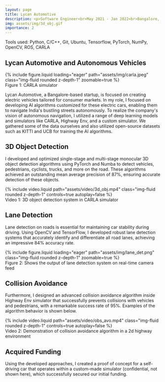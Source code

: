 ```yaml
---
layout: page
title: Lycan Automotive
description: <p>Software Engineer<br>May 2021 - Jan 2022<br>Bangalore, India</p>
img: assets/img/3d_obj.gif
importance: 2
---
```


Tools used: Python, C/C++, Git, Ubuntu, Tensorflow, PyTorch, NumPy, OpenCV, ROS, CARLA

## Lycan Automotive and Autonomous Vehicles

<div class="row mt-3">
    {% include figure.liquid loading="eager" path="assets/img/carla.jpeg" class="img-fluid rounded z-depth-1" zoomable=true %}
</div>
<div class="caption">
    Figure 1: CARLA simulator
</div>

Lycan Automotive, a Bangalore-based startup, is focused on creating electric vehicles tailored for consumer markets. In my role, I focused on developing AI algorithms customized for these electric cars, enabling them to navigate India's bustling streets autonomously. To realize the company's vision of autonomous navigation, I utilized a range of deep learning models and simulators like CARLA, Highway Env, and a custom simulator. We gathered some of the data ourselves and also utilized open-source datasets such as KITTI and UCB for training the AI algorithms.

## 3D Object Detection

I developed and optimized single-stage and multi-stage monocular 3D object detection algorithms using PyTorch and Numba to detect vehicles, pedestrians, cyclists, trucks, and more on the road. These algorithms achieved an outstanding mean average precision of 87%, ensuring accurate detection of these objects.

<div class="row mt-3">
    {% include video.liquid path="assets/video/3d_obj.mp4" class="img-fluid rounded z-depth-1" controls=true autoplay=false %}
</div>
<div class="caption">
    Video 1: 3D object detection system in CARLA simulator
</div>

## Lane Detection

Lane detection on roads is essential for maintaining car stability during driving. Using OpenCV and TensorFlow, I developed robust lane detection systems that accurately identify and differentiate all road lanes, achieving an impressive 84% accuracy rate.
<div class="row mt-3">
    {% include figure.liquid loading="eager" path="assets/img/lane_det.png" class="img-fluid rounded z-depth-1" zoomable=true %}
</div>
<div class="caption">
    Figure 2: Shows the output of lane detection system on real-time camera feed
</div>

## Collision Avoidance

Furthermore, I designed an advanced collision avoidance algorithm inside Highway Env simulator that successfully prevents collisions with vehicles and pedestrians, with a remarkable success rate of 95%. Examples of the algorithm behavior is shown below.

<div class="row mt-3">
    {% include video.liquid path="assets/video/obs_avo.mp4" class="img-fluid rounded z-depth-1" controls=true autoplay=false %}
</div>
<div class="caption">
    Video 2: Demonstration of collision avoidance algorithm in a 2d highway environment
</div>

## Acquired Funding

Using the developed approaches, I created a proof of concept for a self-driving car that operates within a custom-made simulator (confidential, not shown here), which successfully secured our initial funding.
